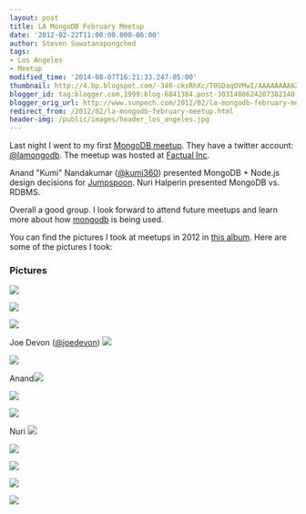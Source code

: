 ```yaml
---
layout: post
title: LA MongoDB February Meetup
date: '2012-02-22T11:00:00.000-06:00'
author: Steven Suwatanapongched
tags:
- Los Angeles
- Meetup
modified_time: '2014-08-07T16:21:33.247-05:00'
thumbnail: http://4.bp.blogspot.com/-340-cksRhXc/T0SDaqOVMwI/AAAAAAAA6ZM/9jPe-nmBbHk/s600/2012-02-21+at+19-12-50.jpg
blogger_id: tag:blogger.com,1999:blog-6841384.post-3031480624207382140
blogger_orig_url: http://www.sunpech.com/2012/02/la-mongodb-february-meetup.html
redirect_from: /2012/02/la-mongodb-february-meetup.html
header-img: /public/images/header_los_angeles.jpg
---
```


Last night I went to my first <a href="http://www.meetup.com/Los-Angeles-MongoDB-User-Group/events/43674352/">MongoDB meetup</a>. They have a twitter account: <a href="http://twitter.com/lamongodb">@lamongodb</a>. The meetup was hosted at <a href="http://www.factual.com/">Factual Inc</a>.

Anand "Kumi" Nandakumar (<a href="http://twitter.com/kumi360">@kumi360</a>) presented MongoDB + Node.js design decisions for <a href="http://jumpspoon.com/">Jumpspoon</a>. Nuri Halperin presented MongoDB vs. RDBMS.

Overall a good group. I look forward to attend future meetups and learn more about how <a href="http://www.mongodb.org/">mongodb</a> is being used.

You can find the pictures I took at meetups in 2012 in <a href="https://picasaweb.google.com/101693597219413173200/2012Meetups">this album</a>. Here are some of the pictures I took:

### Pictures

<a href="http://4.bp.blogspot.com/-340-cksRhXc/T0SDaqOVMwI/AAAAAAAA6ZM/9jPe-nmBbHk/s600/2012-02-21+at+19-12-50.jpg"><img border="0"  src="http://4.bp.blogspot.com/-340-cksRhXc/T0SDaqOVMwI/AAAAAAAA6ZM/9jPe-nmBbHk/s320/2012-02-21+at+19-12-50.jpg"  /></a>

<a href="http://4.bp.blogspot.com/-1s6yT-e_Tu4/T0SDcLMOxSI/AAAAAAAA6ZQ/nsabsdVRTBA/s600/2012-02-21+at+19-12-54.jpg"><img border="0"  src="http://4.bp.blogspot.com/-1s6yT-e_Tu4/T0SDcLMOxSI/AAAAAAAA6ZQ/nsabsdVRTBA/s320/2012-02-21+at+19-12-54.jpg"  /></a>

<a href="http://1.bp.blogspot.com/-RbdocDN9qNg/T0SDdDLkj1I/AAAAAAAA6ZU/peJ3xN8JGrI/s600/2012-02-21+at+19-33-30.jpg"><img border="0"  src="http://1.bp.blogspot.com/-RbdocDN9qNg/T0SDdDLkj1I/AAAAAAAA6ZU/peJ3xN8JGrI/s320/2012-02-21+at+19-33-30.jpg"  /></a>

Joe Devon (<a href="http://twitter.com/joedevon">@joedevon</a>)
 <a href="http://1.bp.blogspot.com/-bFFJA6HwZck/T0SDg4HRt9I/AAAAAAAA6Zc/Qt_Bm5MS4iM/s600/2012-02-21+at+19-33-44.jpg"><img border="0"  src="http://1.bp.blogspot.com/-bFFJA6HwZck/T0SDg4HRt9I/AAAAAAAA6Zc/Qt_Bm5MS4iM/s320/2012-02-21+at+19-33-44.jpg"  /></a>

<a href="http://4.bp.blogspot.com/-2VU2JPQVM1c/T0SDhq5LlSI/AAAAAAAA6Zg/32g4vQldGaw/s600/2012-02-21+at+19-34-54.jpg"><img border="0"  src="http://4.bp.blogspot.com/-2VU2JPQVM1c/T0SDhq5LlSI/AAAAAAAA6Zg/32g4vQldGaw/s320/2012-02-21+at+19-34-54.jpg"  /></a>

Anand<a href="http://2.bp.blogspot.com/-kwvGbpbRNpk/T0SDnvnQC7I/AAAAAAAA6Z4/-8MP0WkJxCk/s600/2012-02-21+at+19-39-29.jpg"><img border="0"  src="http://2.bp.blogspot.com/-kwvGbpbRNpk/T0SDnvnQC7I/AAAAAAAA6Z4/-8MP0WkJxCk/s320/2012-02-21+at+19-39-29.jpg"  /></a>

<a href="http://4.bp.blogspot.com/-2MtIYWGFn2A/T0SDkJ_n8mI/AAAAAAAA6Zs/FsCYjy7hnxw/s600/2012-02-21+at+19-38-42.jpg"><img border="0"  src="http://4.bp.blogspot.com/-2MtIYWGFn2A/T0SDkJ_n8mI/AAAAAAAA6Zs/FsCYjy7hnxw/s320/2012-02-21+at+19-38-42.jpg"  /></a>

<a href="http://1.bp.blogspot.com/-PZfNFPHunAU/T0SDlwhdPtI/AAAAAAAA6Zw/cv66EIh7L-8/s600/2012-02-21+at+19-38-53.jpg"><img border="0"  src="http://1.bp.blogspot.com/-PZfNFPHunAU/T0SDlwhdPtI/AAAAAAAA6Zw/cv66EIh7L-8/s320/2012-02-21+at+19-38-53.jpg"  /></a>

Nuri
<a href="http://2.bp.blogspot.com/-I4NL_J6GE84/T0SDrfnEPHI/AAAAAAAA6aI/MEpvghEHVzA/s600/2012-02-21+at+19-47-59.jpg"><img border="0"  src="http://2.bp.blogspot.com/-I4NL_J6GE84/T0SDrfnEPHI/AAAAAAAA6aI/MEpvghEHVzA/s320/2012-02-21+at+19-47-59.jpg"  /></a>

<a href="http://4.bp.blogspot.com/-D6eQX2tf_8M/T0SDu2eTa5I/AAAAAAAA6aU/-lUs7bnCxUs/s600/2012-02-21+at+19-50-40.jpg"><img border="0"  src="http://4.bp.blogspot.com/-D6eQX2tf_8M/T0SDu2eTa5I/AAAAAAAA6aU/-lUs7bnCxUs/s320/2012-02-21+at+19-50-40.jpg"  /></a>

<a href="http://4.bp.blogspot.com/-CHdxciZkjQ8/T0SDvwKAjcI/AAAAAAAA6aY/q6U9vd57rI4/s600/2012-02-21+at+19-50-52.jpg"><img border="0"  src="http://4.bp.blogspot.com/-CHdxciZkjQ8/T0SDvwKAjcI/AAAAAAAA6aY/q6U9vd57rI4/s320/2012-02-21+at+19-50-52.jpg"  /></a>

<a href="http://4.bp.blogspot.com/-yPaGw_2YRBQ/T0SDwo_jbjI/AAAAAAAA6ac/qAQe81BOFMg/s600/2012-02-21+at+19-51-01.jpg"><img border="0"  src="http://4.bp.blogspot.com/-yPaGw_2YRBQ/T0SDwo_jbjI/AAAAAAAA6ac/qAQe81BOFMg/s320/2012-02-21+at+19-51-01.jpg"  /></a>

<a href="http://4.bp.blogspot.com/-PfIrsyVhmZk/T0SD0_Cg7-I/AAAAAAAA6as/-S4ZqSbaGN8/s600/2012-02-21+at+20-08-29.jpg"><img border="0"  src="http://4.bp.blogspot.com/-PfIrsyVhmZk/T0SD0_Cg7-I/AAAAAAAA6as/-S4ZqSbaGN8/s320/2012-02-21+at+20-08-29.jpg"  /></a>
